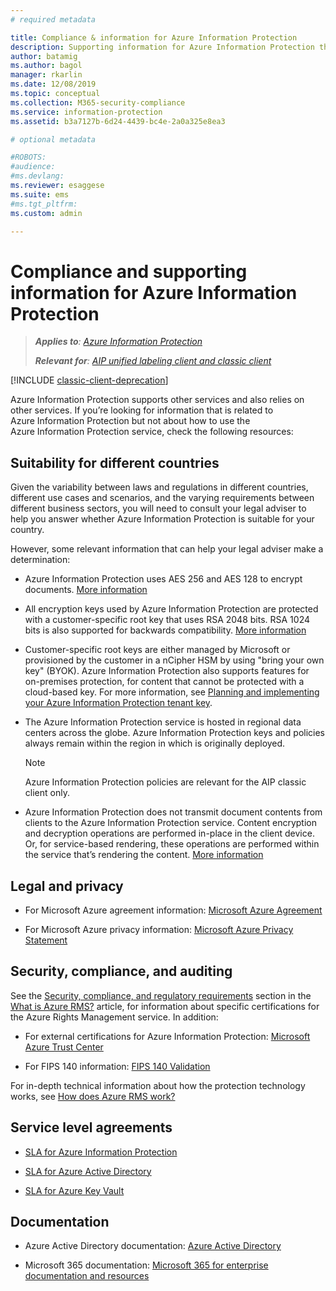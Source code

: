 ```yaml
---
# required metadata

title: Compliance & information for Azure Information Protection
description: Supporting information for Azure Information Protection that includes legal, compliance, and SLAs.
author: batamig
ms.author: bagol
manager: rkarlin
ms.date: 12/08/2019
ms.topic: conceptual
ms.collection: M365-security-compliance
ms.service: information-protection
ms.assetid: b3a7127b-6d24-4439-bc4e-2a0a325e8ea3

# optional metadata

#ROBOTS:
#audience:
#ms.devlang:
ms.reviewer: esaggese
ms.suite: ems
#ms.tgt_pltfrm:
ms.custom: admin

---
```




# Compliance and supporting information for Azure Information Protection

>***Applies to**: [Azure Information Protection](https://azure.microsoft.com/pricing/details/information-protection)*
>
>***Relevant for**: [AIP unified labeling client and classic client](faqs.md#whats-the-difference-between-the-azure-information-protection-classic-and-unified-labeling-clients)*

[!INCLUDE [classic-client-deprecation](../includes/classic-client-deprecation.md)]

Azure Information Protection supports other services and also relies on other services. If you’re looking for information that is related to Azure Information Protection but not about how to use the Azure Information Protection service, check the following resources:

## Suitability for different countries

Given the variability between laws and regulations in different countries, different use cases and scenarios, and the varying requirements between different business sectors, you will need to consult your legal adviser to help you answer whether Azure Information Protection is suitable for your country.

However, some relevant information that can help your legal adviser make a determination:

- Azure Information Protection uses AES 256 and AES 128 to encrypt documents. [More information](./how-does-it-work.md#cryptographic-controls-used-by-azure-rms-algorithms-and-key-lengths)

- All encryption keys used by Azure Information Protection are protected with a customer-specific root key that uses RSA 2048 bits. RSA 1024 bits is also supported for backwards compatibility. [More information](./how-does-it-work.md#cryptographic-controls-used-by-azure-rms-algorithms-and-key-lengths)

- Customer-specific root keys are either managed by Microsoft or provisioned by the customer in a nCipher HSM by using "bring your own key" (BYOK). Azure Information Protection also supports features for on-premises protection, for content that cannot be protected with a cloud-based key. For more information, see [Planning and implementing your Azure Information Protection tenant key](plan-implement-tenant-key.md).

- The Azure Information Protection service is hosted in regional data centers across the globe. Azure Information Protection keys and policies always remain within the region in which is originally deployed.

    > [!NOTE]
    > Azure Information Protection policies are relevant for the AIP classic client only.
    >
  
- Azure Information Protection does not transmit document contents from clients to the Azure Information Protection service. Content encryption and decryption operations are performed in-place in the client device. Or, for service-based rendering, these operations are performed within the service that’s rendering the content. [More information](./how-does-it-work.md)

## Legal and privacy

- For Microsoft Azure agreement information: [Microsoft Azure Agreement](https://azure.microsoft.com/support/legal/subscription-agreement/)

- For Microsoft Azure privacy information: [Microsoft Azure Privacy Statement](https://azure.microsoft.com/support/legal/privacy-statement/)

## Security, compliance, and auditing

See the [Security, compliance, and regulatory requirements](./what-is-azure-rms.md#security-compliance-and-regulatory-requirements) section in the [What is Azure RMS?](./what-is-azure-rms.md) article, for information about specific certifications for the Azure Rights Management service. In addition:

- For external certifications for Azure Information Protection: [Microsoft Azure Trust Center](https://azure.microsoft.com/support/trust-center/)

- For FIPS 140 information: [FIPS 140 Validation](/windows/security/threat-protection/fips-140-validation)

For in-depth technical information about how the protection technology works, see [How does Azure RMS work?](./how-does-it-work.md) 

## Service level agreements

- [SLA for Azure Information Protection](https://azure.microsoft.com/support/legal/sla/information-protection/v1_0/)

- [SLA for Azure Active Directory](https://azure.microsoft.com/support/legal/sla/active-directory/v1_0/)

- [SLA for Azure Key Vault](https://azure.microsoft.com/support/legal/sla/key-vault/v1_0/)

## Documentation

- Azure Active Directory documentation: [Azure Active Directory](/azure/active-directory/fundamentals/active-directory-whatis)

- Microsoft 365 documentation: [Microsoft 365 for enterprise documentation and resources](/Office365/Enterprise/)

